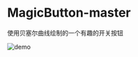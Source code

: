 # MagicButton-master
使用贝塞尔曲线绘制的一个有趣的开关按钮

![demo](http://om0qizim4.bkt.clouddn.com/magic_button_demo.gif)
